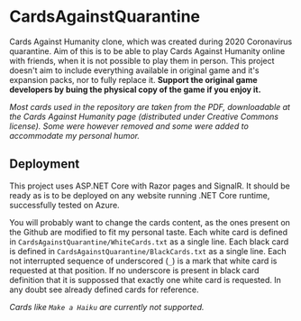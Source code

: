 # CardsAgainstQuarantine
Cards Against Humanity clone, which was created during 2020 Coronavirus quarantine. Aim of this is to be able to play Cards 
Against Humanity online with friends, when it is not possible to play them in person. This project doesn't aim to include
everything available in original game and it's expansion packs, nor to fully replace it. **Support the original game
developers by buing the physical copy of the game if you enjoy it.**

*Most cards used in the repository are taken from the PDF, downloadable at the Cards Against Humanity page (distributed under
Creative Commons license). Some were however removed and some were added to accommodate my personal humor.*

## Deployment
This project uses ASP.NET Core with Razor pages and SignalR. It should be ready as is to be deployed on any website running 
.NET Core runtime, successfully tested on Azure.

You will probably want to change the cards content, as the ones present on the Github are modified to fit my personal taste. 
Each white card is defined in `CardsAgainstQuarantine/WhiteCards.txt` as a single line. Each black card is defined in 
`CardsAgainstQuarantine/BlackCards.txt` as a single line. Each not interrupted sequence of underscored (`_`) is a mark that 
white card is requested at that position. If no underscore is present in black card definition that it is suppossed that 
exactly one white card is requested. In any doubt see already defined cards for reference.

*Cards like `Make a Haiku` are currently not supported.*
